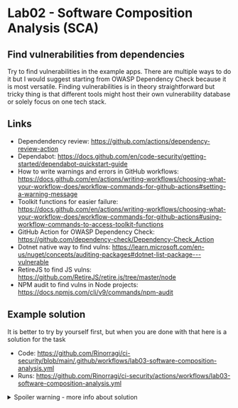 # Lab02 - Software Composition Analysis (SCA)

## Find vulnerabilities from dependencies

Try to find vulnerabilities in the example apps. There are multiple ways to do it but I would suggest starting from OWASP Dependency Check because it is most versatile. Finding vulnerabilities is in theory straightforward but tricky thing is that different tools might host their own vulnerability database or solely focus on one tech stack.

## Links

- Dependendency review: <https://github.com/actions/dependency-review-action>
- Dependabot: <https://docs.github.com/en/code-security/getting-started/dependabot-quickstart-guide>
- How to write warnings and errors in GitHub workflows: <https://docs.github.com/en/actions/writing-workflows/choosing-what-your-workflow-does/workflow-commands-for-github-actions#setting-a-warning-message>
- Toolkit functions for easier failure: <https://docs.github.com/en/actions/writing-workflows/choosing-what-your-workflow-does/workflow-commands-for-github-actions#using-workflow-commands-to-access-toolkit-functions>
- GitHub Action for OWASP Dependency Check: <https://github.com/dependency-check/Dependency-Check_Action>
- Dotnet native way to find vulns: <https://learn.microsoft.com/en-us/nuget/concepts/auditing-packages#dotnet-list-package---vulnerable>
- RetireJS to find JS vulns: <https://github.com/RetireJS/retire.js/tree/master/node>
- NPM audit to find vulns in Node projects: <https://docs.npmjs.com/cli/v9/commands/npm-audit>

## Example solution

It is better to try by yourself first, but when you are done with that here is a solution for the task

- Code: <https://github.com/Rinorragi/ci-security/blob/main/.github/workflows/lab03-software-composition-analysis.yml>
- Runs: <https://github.com/Rinorragi/ci-security/actions/workflows/lab03-software-composition-analysis.yml>

<details>
  <summary>Spoiler warning - more info about solution</summary>
  
### OWASP Dependency Check

It creates a nice HTML report which finds the NuGet and JS vulnerabilities hidden in the solution.

### dotnet list package --vulnerable --include-transitive

Requires a bit of ducktape around to make it suitable for build pipelines. Although it is very convenient way to test when you are building e.g. .NET API. Even when the dotnet application is build purely from .NET template it does not find the JS vulnerabilities which came with the template.

### RetireJS

Has multiple ouput options and fits nicely to build pipeline. Although it naturally misses the NuGet vulnerabilities and only reports the JS ones.

### Dependabot

Dependabot has also noticed need for updates that can be found from: <https://github.com/Rinorragi/ci-security/pulls>

</details>
